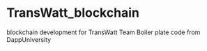 # TransWatt_blockchain
blockchain development for TransWatt Team
Boiler plate code from DappUniversity
